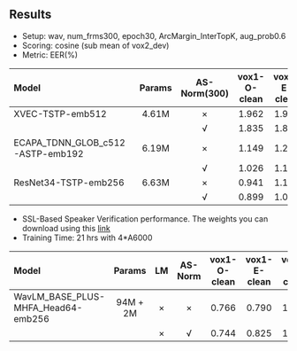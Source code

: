## Results

* Setup: wav, num_frms300, epoch30, ArcMargin_InterTopK, aug_prob0.6
* Scoring: cosine (sub mean of vox2_dev)
* Metric: EER(%)

| Model | Params | AS-Norm(300) | vox1-O-clean | vox1-E-clean | vox1-H-clean |
|:------|:------:|:------------:|:------------:|:------------:|:------------:|
| XVEC-TSTP-emb512 | 4.61M | × | 1.962 | 1.918 | 3.389 |
|                  |       | √ | 1.835 | 1.822 | 3.110 |
| ECAPA_TDNN_GLOB_c512-ASTP-emb192 | 6.19M | × | 1.149 | 1.248 | 2.313 |
|                                  |       | √ | 1.026 | 1.154 | 2.089 |
| ResNet34-TSTP-emb256 | 6.63M | × | 0.941 | 1.114 | 2.026 |
|                      |       | √ | 0.899 | 1.064 | 1.856 |

* SSL-Based Speaker Verification performance. The weights you can download using this [link](https://drive.google.com/file/d/1F75chja9KAAhfws00kN-sreUv0eeFBri/view?usp=sharing) 
* Training Time: 21 hrs with 4*A6000



| Model | Params | LM | AS-Norm | vox1-O-clean | vox1-E-clean | vox1-H-clean |
|:------|:------:|:--:|:-------:|:------------:|:------------:|:------------:|
| WavLM_BASE_PLUS-MHFA_Head64-emb256  | 94M + 2M | × | × | 0.766 | 0.790 | 1.583 |
|                                   |       | × | √ | 0.744 | 0.825 | 1.672 |